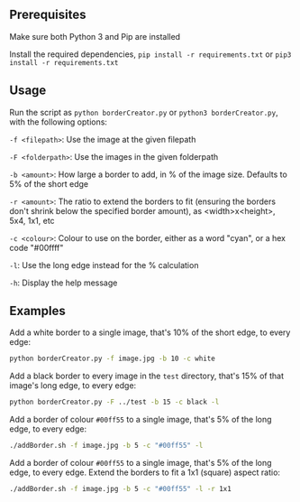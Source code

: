 ## Prerequisites
Make sure both Python 3 and Pip are installed

Install the required dependencies, `pip install -r requirements.txt` or `pip3 install -r requirements.txt`

## Usage
Run the script as `python borderCreator.py` or `python3 borderCreator.py`, with the following options:

`-f <filepath>`: Use the image at the given filepath

`-F <folderpath>`: Use the images in the given folderpath

`-b <amount>`: How large a border to add, in % of the image size. Defaults to 5% of the short edge

`-r <amount>`: The ratio to extend the borders to fit (ensuring the borders don't shrink below the specified border amount), as \<width>x\<height>, 5x4, 1x1, etc

`-c <colour>`: Colour to use on the border, either as a word "cyan", or a hex code "#00ffff"

`-l`: Use the long edge instead for the % calculation

`-h`: Display the help message

## Examples

Add a white border to a single image, that's 10% of the short edge, to every edge:
```bash
python borderCreator.py -f image.jpg -b 10 -c white
```

Add a black border to every image in the `test` directory, that's 15% of that image's long edge, to every edge:
```bash
python borderCreator.py -F ../test -b 15 -c black -l
```

Add a border of colour `#00ff55` to a single image, that's 5% of the long edge, to every edge:
```bash
./addBorder.sh -f image.jpg -b 5 -c "#00ff55" -l
```

Add a border of colour `#00ff55` to a single image, that's 5% of the long edge, to every edge. Extend the borders to fit a 1x1 (square) aspect ratio:
```bash
./addBorder.sh -f image.jpg -b 5 -c "#00ff55" -l -r 1x1
```